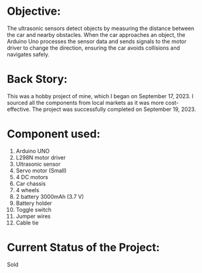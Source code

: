 # Objective:
The ultrasonic sensors detect objects by measuring the distance between the car and nearby obstacles. When the car approaches an object, the Arduino Uno processes the sensor data and sends signals to the motor driver to change the direction, ensuring the car avoids collisions and navigates safely.

# Back Story:
This was a hobby project of mine, which I began on September 17, 2023. I sourced all the components from local markets as it was more cost-effective. The project was successfully completed on September 19, 2023.

# Component used:
1. Arduino UNO
2. L298N motor driver 
3. Ultrasonic sensor
4. Servo motor (Small)
5. 4 DC motors
6. Car chassis
7. 4 wheels
8. 2 battery 3000mAh (3.7 V)
9. Battery holder
10. Toggle switch 
11. Jumper wires
12. Cable tie

# Current Status of the Project: 
Sold
